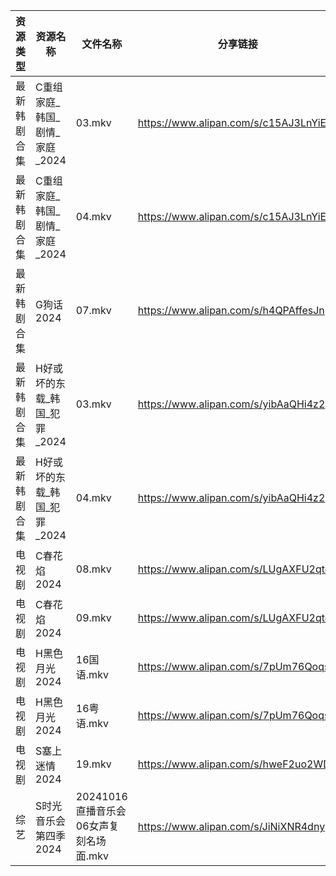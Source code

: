 | 资源类型   | 资源名称                | 文件名称                       | 分享链接                                 | 更新时间                |
| ------ | ------------------- | -------------------------- | ------------------------------------ | ------------------- |
| 最新韩剧合集 | C重组家庭_韩国_剧情_家庭_2024 | 03.mkv                     | https://www.alipan.com/s/c15AJ3LnYiE | 2024-10-17 00:05:20 |
| 最新韩剧合集 | C重组家庭_韩国_剧情_家庭_2024 | 04.mkv                     | https://www.alipan.com/s/c15AJ3LnYiE | 2024-10-17 00:05:19 |
| 最新韩剧合集 | G狗话2024             | 07.mkv                     | https://www.alipan.com/s/h4QPAffesJn | 2024-10-17 12:05:27 |
| 最新韩剧合集 | H好或坏的东载_韩国_犯罪_2024  | 03.mkv                     | https://www.alipan.com/s/yibAaQHi4z2 | 2024-10-17 12:05:29 |
| 最新韩剧合集 | H好或坏的东载_韩国_犯罪_2024  | 04.mkv                     | https://www.alipan.com/s/yibAaQHi4z2 | 2024-10-17 12:05:29 |
| 电视剧    | C春花焰2024            | 08.mkv                     | https://www.alipan.com/s/LUgAXFU2qtc | 2024-10-17 14:05:13 |
| 电视剧    | C春花焰2024            | 09.mkv                     | https://www.alipan.com/s/LUgAXFU2qtc | 2024-10-17 14:05:13 |
| 电视剧    | H黑色月光2024           | 16国语.mkv                   | https://www.alipan.com/s/7pUm76Qoqso | 2024-10-17 14:05:34 |
| 电视剧    | H黑色月光2024           | 16粤语.mkv                   | https://www.alipan.com/s/7pUm76Qoqso | 2024-10-17 14:05:34 |
| 电视剧    | S塞上迷情2024           | 19.mkv                     | https://www.alipan.com/s/hweF2uo2WDH | 2024-10-17 14:06:04 |
| 综艺     | S时光音乐会第四季2024       | 20241016直播音乐会06女声复刻名场面.mkv | https://www.alipan.com/s/JiNiXNR4dny | 2024-10-17 08:07:25 |
